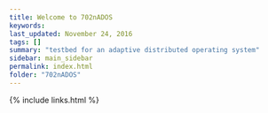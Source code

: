 ```yaml
---
title: Welcome to 702nADOS
keywords: 
last_updated: November 24, 2016
tags: []
summary: "testbed for an adaptive distributed operating system"
sidebar: main_sidebar
permalink: index.html
folder: "702nADOS"
---
```




{% include links.html %}
